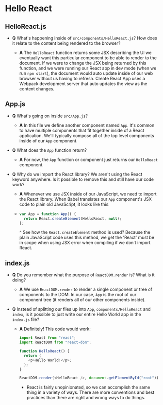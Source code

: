 # Hello React

## HelloReact.js

* **Q** What's happening inside of `src/components/HelloReact.js`? How does it relate to the content being rendered to the browser?

  * **A** The `HelloReact` function returns some JSX describing the UI we eventually want this particular component to be able to render to the document. If we were to change the JSX being returned by this function, and we were running our React app in dev mode (when we run `npm start`), the document would auto update inside of our web browser without us having to refresh. Create React App uses a Webpack development server that auto updates the view as the content changes.

## App.js

* **Q** What's going on inside `src/App.js`?

  * **A** In this file we define another component named `App`. It's common to have multiple components that fit together inside of a React application. We'll typically compose all of the top level components inside of our `App` component.

* **Q** What does the `App` function return?

  * **A** For now, the `App` function or component just returns our `HelloReact` component.

* **Q** Why do we import the React library? We aren't using the React keyword anywhere. Is it possible to remove this and still have our code work?

  * **A** Whenever we use JSX inside of our JavaScript, we need to import the React library. When Babel translates our `App` component's JSX code to plain old JavaScript, it looks like this:

  * ```js
    var App = function App() {
      return React.createElement(HelloReact, null);
    };
    ```

    ^ See how the `React.createElement` method is used? Because the plain JavaScript code uses this method, we get the 'React' must be in scope when using JSX error when compiling if we don't import React.

## index.js

* **Q** Do you remember what the purpose of `ReactDOM.render` is? What is it doing?

  * **A** We use `ReactDOM.render` to render a single component or tree of components to the DOM. In our case, `App` is the root of our component tree (it renders all of our other components inside).

* **Q** Instead of splitting our files up into `App`, `components/HelloReact` and `index`, is it possible to just write our entire Hello World app in the `index.js` file?

  * **A** Definitely! This code would work:

    ```js
    import React from "react";
    import ReactDOM from "react-dom";

    function HelloReact() {
      return (
        <p>Hello World!</p>;
      );
    }

    ReactDOM.render(<HelloReact />, document.getElementById("root"));
    ```

    * React is fairly unopinionated, so we can accomplish the same thing in a variety of ways. There are more conventions and best practices than there are right and wrong ways to do things.
